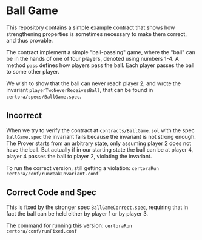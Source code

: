 # Ball Game

This repository contains a simple example contract that shows how strengthening
properties is sometimes necessary to make them correct, and thus provable.

The contract implement a simple "ball-passing" game, where the "ball" can be in the
hands of one of four players, denoted using numbers 1-4.
A method `pass` defines how players pass the ball. Each player passes the ball to some other player.

We wish to show that the ball can never reach player 2, and wrote the invariant `playerTwoNeverReceivesBall`, that can be found in `certora/specs/BallGame.spec`.

## Incorrect

When we try to verify the contract at `contracts/BallGame.sol` with the spec `BallGame.spec` the invariant fails because the invariant is not strong enough. 
The Prover starts from an arbitrary state, only assuming player 2 does not have the ball.
But actually if in our starting state the ball can be at player 4, player 4 passes the ball to player 2, violating the invariant.

To run the correct version, still getting a violation:
```certoraRun certora/conf/runWeakInvariant.conf```

## Correct Code and Spec

This is fixed by the stronger spec `BallGameCorrect.spec`, requiring that in fact the ball can be held either by player 1 or by player 3.

The command for running this version:
```certoraRun certora/conf/runFixed.conf```




